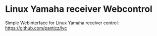 Linux Yamaha receiver Webcontrol
====

Simple Webinterface for Linux Yamaha receiver control: https://github.com/panticz/lyc
